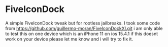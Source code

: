 # FiveIconDock
A simple FiveIconDock tweak but for rootless jailbreaks. 
I took some code from https://github.com/guillermo-moran/FiveIconDockXI.git 
i am only able to test this on one device which is an iPhone 11 on ios 15.4.1 
if this doesnt work on your device please let me know and i will try to fix it.
